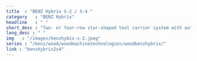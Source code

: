```yaml
--- 
title  : "BENZ Hybrix S-2 / S-4 "
category   : "BENZ Hybrix"
headline   : " "
short_desc : "Two- or four-row star-shaped tool carrier system with automatic tool change and 2 or 4 motor spindles. "
long_desc : " "
img   : "/images/benzhybix-s-2.jpeg"
series : "/benz/wood/woodmachinetechnologies/woodbenzhybrix/"
link : "benzhybrix2s4"
---
```

